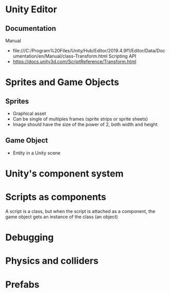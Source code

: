 # Unity Editor
## Documentation
Manual
* file:///C:/Program%20Files/Unity/Hub/Editor/2019.4.9f1/Editor/Data/Documentation/en/Manual/class-Transform.html
Scripting API
* https://docs.unity3d.com/ScriptReference/Transform.html

# Sprites and Game Objects
## Sprites
* Graphical asset
* Can be single of multiples frames (sprite strips or sprite sheets)
* Image should have the size of the power of 2, both width and height
## Game Object
* Entity in a Unity scene

# Unity's component system

# Scripts as components
A script is a class, but when the script is attached as a component, the game object gets an instance of the class (an object)

# Debugging

# Physics and colliders

# Prefabs

